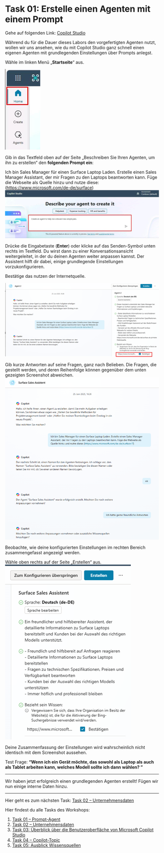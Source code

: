 # Task 01: Erstelle einen Agenten mit einem Prompt

Gehe auf folgenden Link: [Copilot Studio](https://copilotstudio.microsoft.com/)

Während du für die Dauer dieses Labors den vorgefertigten Agenten nutzt, wollen wir uns ansehen, wie du mit Copilot Studio ganz schnell einen eigenen Agenten mit grundlegenden Einstellungen über Prompts anlegst.

Wähle im linken Menü „**Startseite**“ aus.

![image1.jpeg](assets/img/image1.jpeg)

Gib in das Textfeld oben auf der Seite „Beschreiben Sie Ihren Agenten, um ihn zu erstellen“ den **folgenden Prompt ein**:

Ich bin Sales Manager für einen Surface Laptop Laden. Erstelle einen Sales Manager Assistant, der mir Fragen zu den Laptops beantworten kann. Füge die Webseite als Quelle hinzu und nutze diese: (https://www.microsoft.com/de-de/surface)![image2.jpeg](assets/img/image2.jpeg)

Drücke die Eingabetaste (**Enter**) oder klicke auf das Senden-Symbol unten rechts im Textfeld. Du wirst dann zu einer Konversationsansicht weitergeleitet, in der du deinen Agenten weiter anpassen kannst. Der Assistent hilft dir dabei, einige grundlegende Einstellungen vorzukonfigurieren.

Bestätige das nutzen der Internetquelle.

![image3.png](assets/img/image3.png)

Gib kurze Antworten auf seine Fragen, ganz nach Belieben. Die Fragen, die gestellt werden, und deren Reihenfolge können gegenüber dem unten gezeigten Screenshot abweichen. ![image4.png](assets/img/image4.png)

Beobachte, wie deine konfigurierten Einstellungen im rechten Bereich zusammengefasst angezeigt werden.

Wähle oben rechts auf der Seite „Erstellen“ aus.
![image5.png](assets/img/image5.png)

Deine Zusammenfassung der Einstellungen wird wahrscheinlich nicht identisch mit dem Screenshot aussehen.

Test Frage: **“Wenn ich ein Gerät möchte, das sowohl als Laptop als auch als Tablet arbeiten kann, welches Modell sollte ich dann wählen?
 ”**


** **
Wir haben jetzt erfolgreich einen grundlegenden Agenten erstellt! Fügen wir nun einige interne Daten hinzu.

** **
Hier geht es zum nächsten Task: [Task 02 – Unternehmensdaten](task02.md)

Hier findest du alle Tasks des Workshops:

1. [Task 01 – Prompt-Agent](task01.md)  
2. [Task 02 – Unternehmensdaten](task02.md)  
3. [Task 03: Überblick über die Benutzeroberfläche von Microsoft Copilot Studio](task03.md)  
4. [Task 04 – Copilot-Topic](task04.md)  
5. [Task 05: Ausblick Wissensquellen](task05.md)  
